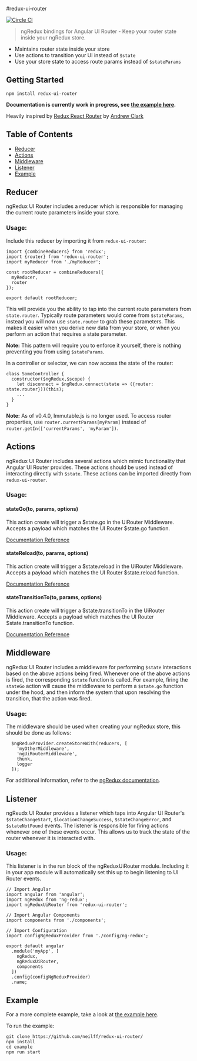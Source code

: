 #redux-ui-router

[![Circle CI](https://circleci.com/gh/neilff/ng-redux-ui-router.svg?style=svg)](https://circleci.com/gh/neilff/ng-redux-ui-router)

> ngRedux bindings for Angular UI Router - Keep your router state inside your ngRedux store.

- Maintains router state inside your store
- Use actions to transition your UI instead of `$state`
- Use your store state to access route params instead of `$stateParams`

## Getting Started

`npm install redux-ui-router`

**Documentation is currently work in progress, see [the example here](https://github.com/neilff/redux-ui-router/tree/master/example).**

Heavily inspired by [Redux React Router](https://github.com/acdlite/redux-react-router) by [Andrew Clark](https://github.com/acdlite)

## Table of Contents

- [Reducer](#reducer)
- [Actions](#actions)
- [Middleware](#middleware)
- [Listener](#listener)
- [Example](#example)

## <a name="reducer">Reducer</a>

ngRedux UI Router includes a reducer which is responsible for managing the current route parameters inside your store.

### Usage:

Include this reducer by importing it from `redux-ui-router`:

```
import {combineReducers} from 'redux';
import {router} from 'redux-ui-router';
import myReducer from './myReducer';

const rootReducer = combineReducers({
  myReducer,
  router
});

export default rootReducer;
```

This will provide you the ability to tap into the current route parameters from `state.router`. Typically route parameters would come from `$stateParams`, instead you will now use `state.router` to grab these parameters. This makes it easier when you derive new data from your store, or when you perform an action that requires a state parameter.

**Note:** This pattern will require you to enforce it yourself, there is nothing preventing you from using `$stateParams`.

In a controller or selector, we can now access the state of the router:

```
class SomeController {
  constructor($ngRedux,$scope) {
    let disconnect = $ngRedux.connect(state => ({router: state.router}))(this);
    ...
  }
}
```

**Note:** As of v0.4.0, Immutable.js is no longer used. To access router properties, use `router.currentParams[myParam]` instead of `router.getIn(['currentParams', 'myParam'])`.

## <a name="actions">Actions</a>

ngRedux UI Router includes several actions which mimic functionality that Angular UI Router provides. These actions should be used instead of interacting directly with `$state`. These actions can be imported directly from `redux-ui-router`.

### Usage:

#### stateGo(to, params, options)

This action create will trigger a $state.go in the UiRouter Middleware. Accepts a payload which matches the UI Router $state.go function.

[Documentation Reference](https://github.com/angular-ui/ui-router/wiki/Quick-Reference#stategoto--toparams--options)

#### stateReload(to, params, options)

This action create will trigger a $state.reload in the UiRouter Middleware. Accepts a payload which matches the UI Router $state.reload function.

[Documentation Reference](https://github.com/angular-ui/ui-router/wiki/Quick-Reference#statereload)

#### stateTransitionTo(to, params, options)

This action create will trigger a $state.transitionTo in the UiRouter Middleware. Accepts a payload which matches the UI Router $state.transitionTo function.

[Documentation Reference](https://github.com/angular-ui/ui-router/wiki/Quick-Reference#statetransitiontoto-toparams--options)

## <a name="middleware">Middleware</a>

ngRedux UI Router includes a middleware for performing `$state` interactions based on the above actions being fired. Whenever one of the above actions is fired, the corresponding `$state` function is called. For example, firing the `stateGo` action will cause the middleware to perform a `$state.go` function under the hood, and then inform the system that upon resolving the transition, that the action was fired.

### Usage:

The middleware should be used when creating your ngRedux store, this should be done as follows:

```
  $ngReduxProvider.createStoreWith(reducers, [
    'myOtherMiddleware',
    'ngUiRouterMiddleware',
    thunk,
    logger
  ]);
```

For additional information, refer to the [ngRedux documentation](https://github.com/wbuchwalter/ng-redux#api).

## <a name="listener">Listener</a>

ngReudx UI Router provides a listener which taps into Angular UI Router's `$stateChangeStart`, `$locationChangeSuccess`, `$stateChangeError`, and `$stateNotFound` events. The listener is responsible for firing actions whenever one of these events occur. This allows us to track the state of the router whenever it is interacted with.

### Usage:

This listener is in the run block of the ngReduxUiRouter module. Including it in your app module will automatically set this up to begin listening to UI Router events.

```
// Import Angular
import angular from 'angular';
import ngRedux from 'ng-redux';
import ngReduxUiRouter from 'redux-ui-router';

// Import Angular Components
import components from './components';

// Import Configuration
import configNgReduxProvider from './config/ng-redux';

export default angular
  .module('myApp', [
    ngRedux,
    ngReduxUiRouter,
    components
  ])
  .config(configNgReduxProvider)
  .name;

```

## <a name="example">Example</a>

For a more complete example, take a look at [the example here](https://github.com/neilff/redux-ui-router/tree/master/example).

To run the example:

```
git clone https://github.com/neilff/redux-ui-router/
npm install
cd example
npm run start
```
